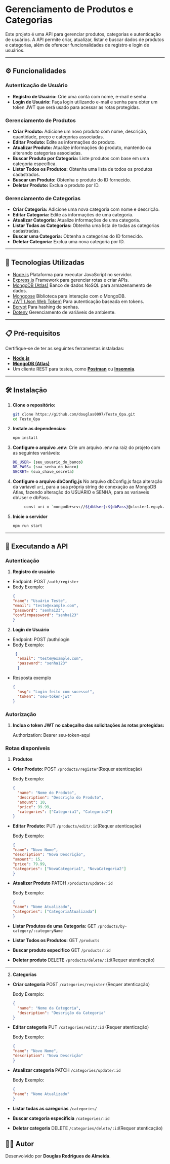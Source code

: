 # Gerenciamento de Produtos e Categorias

Este projeto é uma API para gerenciar produtos, categorias e autenticação de usuários. A API permite criar, atualizar, listar e buscar dados de produtos e categorias, além de oferecer funcionalidades de registro e login de usuários.

---

## ⚙️ Funcionalidades

### **Autenticação de Usuário**
- **Registro de Usuário:** Crie uma conta com nome, e-mail e senha.
- **Login de Usuário:** Faça login utilizando e-mail e senha para obter um token JWT que será usado para acessar as rotas protegidas.

### **Gerenciamento de Produtos**
- **Criar Produto:** Adicione um novo produto com nome, descrição, quantidade, preço e categorias associadas.
- **Editar Produto:** Edite as informações do produto.
- **Atualizar Produto:** Atualize informações do produto, mantendo ou alterando categorias associadas.
- **Buscar Produto por Categoria:** Liste produtos com base em uma categoria específica.
- **Listar Todos os Produtos:** Obtenha uma lista de todos os produtos cadastrados.
- **Buscar um Produto:** Obtenha o produto do ID fornecido.
- **Deletar Produto:** Exclua o produto por ID.


### **Gerenciamento de Categorias**
- **Criar Categoria:** Adicione uma nova categoria com nome e descrição.
- **Editar Categoria:** Edite as informações de uma categoria.
- **Atualizar Categoria:** Atualize informações de uma categoria.
- **Listar Todas as Categorias:** Obtenha uma lista de todas as categorias cadastradas.
- **Buscar uma Categoria:** Obtenha a categorias do ID fornecido.
- **Deletar Categoria:** Exclua uma nova categoria por ID.
---

## 🚀 Tecnologias Utilizadas

- [Node.js](https://nodejs.org/) Plataforma para executar JavaScript no servidor.
- [Express.js](https://expressjs.com/) Framework para gerenciar rotas e criar APIs.
- [MongoDB (Atlas)](https://www.mongodb.com/cloud) Banco de dados NoSQL para armazenamento de dados.
- [Mongoose](https://mongoosejs.com/) Biblioteca para interação com o MongoDB.
- [JWT (Json Web Token)](https://jwt.io/)  Para autenticação baseada em tokens.
- [Bcrypt](https://github.com/kelektiv/node.bcrypt.js) Para hashing de senhas.
- [Dotenv](https://github.com/motdotla/dotenv) Gerenciamento de variáveis de ambiente.

---

## 📋 Pré-requisitos

Certifique-se de ter as seguintes ferramentas instaladas:

- **[Node.js](https://nodejs.org/)**
- **[MongoDB (Atlas)](https://www.mongodb.com/cloud/atlas/register)**
- Um cliente REST para testes, como **[Postman](https://www.postman.com/)** ou **[Insomnia](https://insomnia.rest/)**.

---

## 🛠️ Instalação

1. **Clone o repositório:**
   ```bash
   git clone https://github.com/douglas0097/Teste_Opa.git
   cd Teste_Opa
2. **Instale as dependencias:**
    ```bash
    npm install
3. **Configure o arquivo .env:** Crie um arquivo .env na raiz do projeto com as seguintes variáveis:
    ```bash
    DB_USER= (seu_usuario_do_banco)
    DB_PASS= (sua_senha_do_banco)
    SECRET= (sua_chave_secreta)

4. **Configure o arquivo dbConfig.js** No arquivo dbConfig.js faça alteração da variavel `uri`, para a sua própria string de conexação ao MongoDB Atlas, fazendo alteração do USUÁRIO e SENHA, para as variaveis dbUser e dbPass.
   ```bash
        const uri = `mongodb+srv://${dbUser}:${dbPass}@cluster1.eguyk.mongodb.net/?retryWrites=true&w=majority&appName=Cluster1`;

   
6. **Inicie o servidor**
    ```bash
    npm run start
---

## 🧪 Executando a API

### **Autenticação**
   
1. **Registro de usuário**
- Endpoint: POST `/auth/register`
- Body Exemplo:
  ```json
  {
  "name": "Usuário Teste",
  "email": "teste@example.com",
  "password": "senha123",
  "confirmpassword": "senha123"
  }

2. **Login de Usuário**
- Endpoint: POST /auth/login
- Body Exemplo:
  ```json
   {
    "email": "teste@example.com",
    "password": "senha123"
    }

- Resposta exemplo
  ```json
  {
    "msg": "Login feito com sucesso!",
    "token": "seu-token-jwt"
  }

### Autorização

1. **Inclua o token JWT no cabeçalho das solicitações às rotas protegidas:**
   
   Authorization: Bearer seu-token-aqui
   
### Rotas disponíveis

1. **Produtos**
- **Criar Produto:** POST `/products/register`(Requer atenticação)

    Body Exemplo:
    ```json
    {
      "name": "Nome do Produto",
      "description": "Descrição do Produto",
      "amount": 10,
      "price": 99.99,
      "categories": ["Categoria1", "Categoria2"]
    }
- **Editar Produto:** PUT `/products/edit/:id`(Requer atenticação)
    
    Body Exemplo:
    ```json
    {
    "name": "Novo Nome",
    "description": "Nova Descrição",
    "amount": 15,
    "price": 79.99,
    "categories": ["NovaCategoria1", "NovaCategoria2"]
    }
- **Atualizer Produto** PATCH `/products/update/:id`

    Body Exemplo:
    ```json
    {
    "name": "Nome Atualizado",
    "categories": ["CategoriaAtualizada"]
    }
- **Listar Produtos de uma Categoria:** GET `/products/by-category/:categoryName`
- **Listar Todos os Produtos:** GET `/products`
- **Buscar produto especifico** GET `/products/:id`
- **Deletar produto** DELETE `/products/delete/:id`(Requer atenticação)

---

2. **Categorias**
- **Criar categoria** POST `/categories/register` (Requer atenticação)
  
    Body Exemplo:
    ```json
    {
      "name": "Nome da Categoria",
      "description": "Descrição da Categoria"
    }
- **Editar categoria** PUT `/categories/edit/:id` (Requer atenticação)
  
    Body Exemplo:
    ```json
    {
    "name": "Novo Nome",
    "description": "Nova Descrição"
    }
- **Atualizar categoria** PATCH `/categories/update/:id`

    Body Exemplo:
    ```json
    {
    "name": "Nome Atualizado"
    }
- **Listar todas as caregorias** `/categories/`
- **Buscar categoria especificia** `/categories/:id`
- **Deletar categoria** DELETE `/categories/delete/:id`(Requer atenticação)

## 👨‍💻 Autor
Desenvolvido por **Douglas Rodrigues de Almeida**.
  
